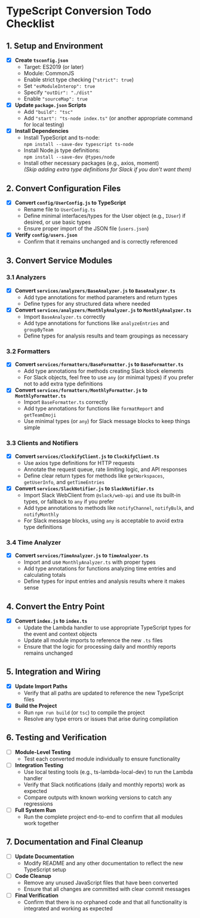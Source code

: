 # TypeScript Conversion Todo Checklist

## 1. Setup and Environment

- [x] **Create `tsconfig.json`**
  - Target: ES2019 (or later)
  - Module: CommonJS
  - Enable strict type checking (`"strict": true`)
  - Set `"esModuleInterop": true`
  - Specify `"outDir": "./dist"`
  - Enable `"sourceMap": true`
- [x] **Update `package.json` Scripts**
  - Add `"build": "tsc"`
  - Add `"start": "ts-node index.ts"` (or another appropriate command for local testing)
- [x] **Install Dependencies**
  - Install TypeScript and ts-node:  
    `npm install --save-dev typescript ts-node`
  - Install Node.js type definitions:  
    `npm install --save-dev @types/node`
  - Install other necessary packages (e.g., axios, moment)  
    _(Skip adding extra type definitions for Slack if you don't want them)_

## 2. Convert Configuration Files

- [x] **Convert `config/UserConfig.js` to TypeScript**
  - Rename file to `UserConfig.ts`
  - Define minimal interfaces/types for the User object (e.g., `IUser`) if desired, or use basic types
  - Ensure proper import of the JSON file (`users.json`)
- [x] **Verify `config/users.json`**
  - Confirm that it remains unchanged and is correctly referenced

## 3. Convert Service Modules

### 3.1 Analyzers

- [x] **Convert `services/analyzers/BaseAnalyzer.js` to `BaseAnalyzer.ts`**
  - Add type annotations for method parameters and return types
  - Define types for any structured data where needed
- [x] **Convert `services/analyzers/MonthlyAnalyzer.js` to `MonthlyAnalyzer.ts`**
  - Import `BaseAnalyzer.ts` correctly
  - Add type annotations for functions like `analyzeEntries` and `groupByTeam`
  - Define types for analysis results and team groupings as necessary

### 3.2 Formatters

- [x] **Convert `services/formatters/BaseFormatter.js` to `BaseFormatter.ts`**
  - Add type annotations for methods creating Slack block elements
  - For Slack objects, feel free to use `any` (or minimal types) if you prefer not to add extra type definitions
- [x] **Convert `services/formatters/MonthlyFormatter.js` to `MonthlyFormatter.ts`**
  - Import `BaseFormatter.ts` correctly
  - Add type annotations for functions like `formatReport` and `getTeamEmoji`
  - Use minimal types (or `any`) for Slack message blocks to keep things simple

### 3.3 Clients and Notifiers

- [x] **Convert `services/ClockifyClient.js` to `ClockifyClient.ts`**
  - Use axios type definitions for HTTP requests
  - Annotate the request queue, rate limiting logic, and API responses
  - Define clear return types for methods like `getWorkspaces`, `getUserInfo`, and `getTimeEntries`
- [x] **Convert `services/SlackNotifier.js` to `SlackNotifier.ts`**
  - Import Slack WebClient from `@slack/web-api` and use its built-in types, or fallback to `any` if you prefer
  - Add type annotations to methods like `notifyChannel`, `notifyBulk`, and `notifyMonthly`
  - For Slack message blocks, using `any` is acceptable to avoid extra type definitions

### 3.4 Time Analyzer

- [x] **Convert `services/TimeAnalyzer.js` to `TimeAnalyzer.ts`**
  - Import and use `MonthlyAnalyzer.ts` with proper types
  - Add type annotations for functions analyzing time entries and calculating totals
  - Define types for input entries and analysis results where it makes sense

## 4. Convert the Entry Point

- [x] **Convert `index.js` to `index.ts`**
  - Update the Lambda handler to use appropriate TypeScript types for the event and context objects
  - Update all module imports to reference the new `.ts` files
  - Ensure that the logic for processing daily and monthly reports remains unchanged

## 5. Integration and Wiring

- [x] **Update Import Paths**
  - Verify that all paths are updated to reference the new TypeScript files
- [x] **Build the Project**
  - Run `npm run build` (or `tsc`) to compile the project
  - Resolve any type errors or issues that arise during compilation

## 6. Testing and Verification

- [ ] **Module-Level Testing**
  - Test each converted module individually to ensure functionality
- [ ] **Integration Testing**
  - Use local testing tools (e.g., ts-lambda-local-dev) to run the Lambda handler
  - Verify that Slack notifications (daily and monthly reports) work as expected
  - Compare outputs with known working versions to catch any regressions
- [ ] **Full System Run**
  - Run the complete project end-to-end to confirm that all modules work together

## 7. Documentation and Final Cleanup

- [ ] **Update Documentation**
  - Modify README and any other documentation to reflect the new TypeScript setup
- [ ] **Code Cleanup**
  - Remove any unused JavaScript files that have been converted
  - Ensure that all changes are committed with clear commit messages
- [ ] **Final Verification**
  - Confirm that there is no orphaned code and that all functionality is integrated and working as expected
